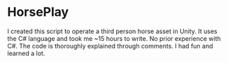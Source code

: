 # HorsePlay

I created this script to operate a third person horse asset in Unity. It uses the C# language and took me ~15 hours to write. No prior experience with C#. The code is thoroughly explained through comments. I had fun and learned a lot.
